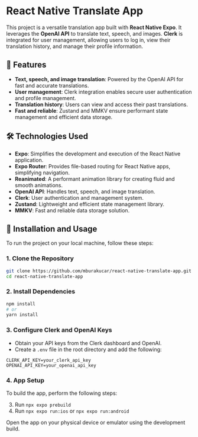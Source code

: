 # React Native Translate App

This project is a versatile translation app built with **React Native Expo**. It leverages the **OpenAI API** to translate text, speech, and images. **Clerk** is integrated for user management, allowing users to log in, view their translation history, and manage their profile information.

## 🚀 Features

- **Text, speech, and image translation**: Powered by the OpenAI API for fast and accurate translations.
- **User management**: Clerk integration enables secure user authentication and profile management.
- **Translation history**: Users can view and access their past translations.
- **Fast and reliable**: Zustand and MMKV ensure performant state management and efficient data storage.

## 🛠️ Technologies Used

- **Expo**: Simplifies the development and execution of the React Native application.
- **Expo Router**: Provides file-based routing for React Native apps, simplifying navigation.
- **Reanimated**: A performant animation library for creating fluid and smooth animations.
- **OpenAI API**: Handles text, speech, and image translation.
- **Clerk**: User authentication and management system.
- **Zustand**: Lightweight and efficient state management library.
- **MMKV**: Fast and reliable data storage solution.

## 🔧 Installation and Usage

To run the project on your local machine, follow these steps:

### 1. Clone the Repository

```bash
git clone https://github.com/mburakucar/react-native-translate-app.git
cd react-native-translate-app
```

### 2. Install Dependencies

```bash
npm install
# or
yarn install
```

### 3. Configure Clerk and OpenAI Keys

- Obtain your API keys from the Clerk dashboard and OpenAI.
- Create a `.env` file in the root directory and add the following:

```env
CLERK_API_KEY=your_clerk_api_key
OPENAI_API_KEY=your_openai_api_key
```

### 4. App Setup

To build the app, perform the following steps:

3. Run `npx expo prebuild`
4. Run `npx expo run:ios` or `npx expo run:android`

Open the app on your physical device or emulator using the development build.
